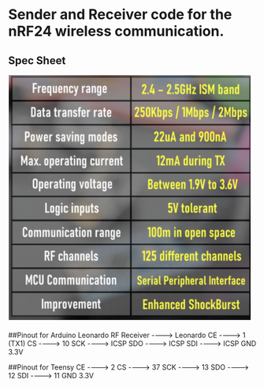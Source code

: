 # Sender and Receiver code for the nRF24 wireless communication.


## Spec Sheet
![Spec Sheet](https://github.com/sundevilmotorsports/nRF24-Wireless-Comm/blob/main/Receiver/images/specsheet.png?raw=true)

##Pinout for Arduino Leonardo
RF Receiver ----> Leonardo
CE ----> 1 (TX1)
CS ----> 10
SCK ----> ICSP
SDO ----> ICSP
SDI ----> ICSP
GND
3.3V


##Pinout for Teensy
CE ----> 2
CS ----> 37
SCK ----> 13
SDO ----> 12
SDI ----> 11
GND
3.3V
